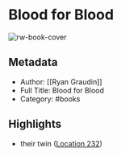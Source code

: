 # Blood for Blood

![rw-book-cover](https://m.media-amazon.com/images/I/91b73EG4q1L._SY160.jpg)

## Metadata
- Author: [[Ryan Graudin]]
- Full Title: Blood for Blood
- Category: #books

## Highlights
- their twin ([Location 232](https://readwise.io/to_kindle?action=open&asin=B01CO4AX10&location=232))
